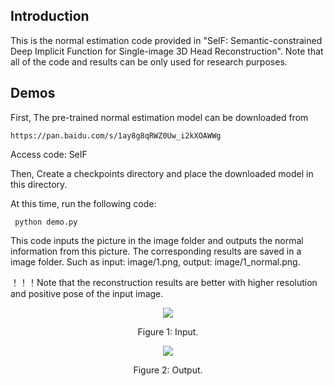 ## Introduction
  This is the normal estimation code provided in "SeIF: Semantic-constrained Deep Implicit Function for Single-image 3D Head Reconstruction". 
   Note that all of the code and results can be only used for research purposes.

## Demos
  First, The pre-trained normal estimation model can be downloaded from
  ```
https://pan.baidu.com/s/1ay8g8qRWZ0Uw_i2kXOAWWg
```
  Access code: SeIF
  
  Then, Create a checkpoints directory and place the downloaded model in this directory.

  At this time, run the following code:
```
 python demo.py
```
  
  This code inputs the picture in the image folder and outputs the normal information from this picture. The corresponding results are saved in a image folder. Such as input: image/1.png, output: image/1_normal.png.

！！！Note that the reconstruction results are better with higher resolution and positive pose of the input image.

  <div align=center>
<img src="https://github.com/starVisionTeam/SeIF/blob/master/demo/2.png"  />
</div>
<p align="center">Figure 1: Input.</p>

<div align=center>
<img src="https://github.com/starVisionTeam/SeIF/blob/master/demo/2_normal.png"  />
</div>
<p align="center">Figure 2: Output.</p>
